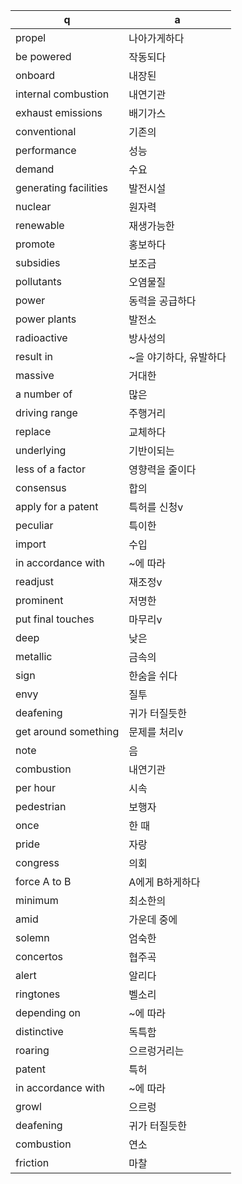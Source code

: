 q | a
---|---
propel	| 나아가게하다
be powered	| 작동되다
onboard	| 내장된
internal combustion	| 내연기관
exhaust emissions	| 배기가스
conventional	| 기존의
performance	| 성능
demand	| 수요
generating facilities	| 발전시설
nuclear	| 원자력
renewable	| 재생가능한
promote	| 홍보하다
subsidies	| 보조금
pollutants	| 오염물질
power	| 동력을 공급하다
power plants	| 발전소
radioactive	| 방사성의
result in	| ~을 야기하다, 유발하다
massive	| 거대한
a number of	| 많은
driving range	| 주행거리
replace	| 교체하다
underlying	| 기반이되는
less of a factor	| 영향력을 줄이다
consensus	| 합의	
apply for a patent	| 특허를 신청v
peculiar	| 특이한
import	| 수입
in accordance with	| ~에 따라
readjust	| 재조정v
prominent	| 저명한
put final touches	| 마무리v
deep	| 낮은
metallic	| 금속의
sign	| 한숨을 쉬다
envy	|질투
deafening	| 귀가 터질듯한
get around something	| 문제를 처리v
note	| 음
combustion	| 내연기관
per hour	| 시속
pedestrian	| 보행자
once	| 한 때
pride	| 자랑
congress	| 의회
force A to B	| A에게 B하게하다
minimum	| 최소한의
amid	| 가운데 중에
solemn	| 엄숙한
concertos	| 협주곡
alert	| 알리다
ringtones	| 벨소리
depending on	| ~에 따라
distinctive		| 독특함
roaring		| 으르렁거리는
patent		| 특허
in accordance with		| ~에 따라
growl		| 으르렁
deafening		| 귀가 터질듯한
combustion		| 연소
friction		| 마찰